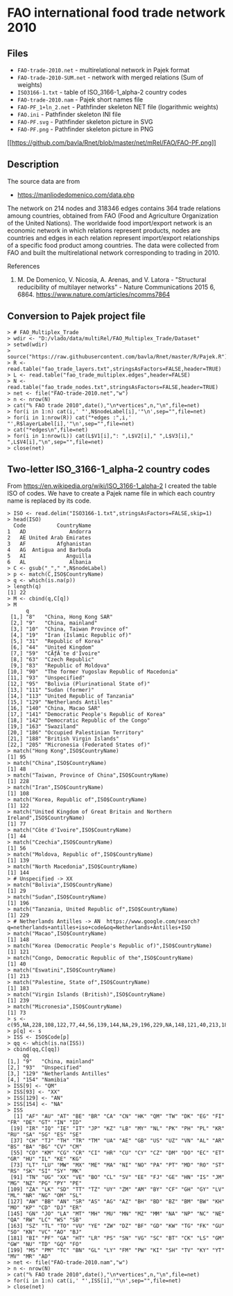 # FAO international food trade network 2010

## Files

- `FAO-trade-2010.net` - multirelational network in Pajek format
- `FAO-trade-2010-SUM.net` - network with merged relations (Sum of weights)
- `ISO3166-1.txt` - table of ISO_3166-1_alpha-2 country codes
- `FAO-trade-2010.nam` - Pajek short names file
- `FAO-PF_1+ln_2.net` - Pathfinder skeleton NET file (logarithmic weights)
- `FAO.ini` - Pathfinder skeleton INI file
- `FAO-PF.svg` - Pathfinder skeleton picture in SVG
- `FAO-PF.png` - Pathfinder skeleton picture in PNG

[[https://github.com/bavla/Rnet/blob/master/net/mRel/FAO/FAO-PF.png]]


## Description

The source data are from
- https://manliodedomenico.com/data.php

The network on 214 nodes and 318346 edges contains 364 trade relations amoung countries, obtained from FAO (Food and Agriculture Organization of the United Nations). The worldwide food import/export network is an economic network in which relations represent products, nodes are countries and edges in each relation represent import/export relationships of a specific food product among countries. The data were collected from FAO and built the multirelational network corresponding to trading in 2010.


References
1. M. De Domenico, V. Nicosia, A. Arenas, and V. Latora - "Structural reducibility of multilayer networks" - Nature Communications 2015 6, 6864. https://www.nature.com/articles/ncomms7864
 

## Conversion to Pajek project file

```
> # FAO_Multiplex_Trade
> wdir <- "D:/vlado/data/multiRel/FAO_Multiplex_Trade/Dataset"
> setwd(wdir)
> source("https://raw.githubusercontent.com/bavla/Rnet/master/R/Pajek.R")
> R <- read.table("fao_trade_layers.txt",stringsAsFactors=FALSE,header=TRUE)
> L <- read.table("fao_trade_multiplex.edges",header=FALSE)
> N <- read.table("fao_trade_nodes.txt",stringsAsFactors=FALSE,header=TRUE)
> net <- file("FAO-trade-2010.net","w")
> n <- nrow(N)
> cat("% FAO trade 2010",date(),"\n*vertices",n,"\n",file=net)
> for(i in 1:n) cat(i,' "',N$nodeLabel[i],'"\n',sep="",file=net)
> for(i in 1:nrow(R)) cat("*edges :",i,' "',R$layerLabel[i],'"\n',sep="",file=net)
> cat("*edges\n",file=net)
> for(i in 1:nrow(L)) cat(L$V1[i],": ",L$V2[i]," ",L$V3[i]," ",L$V4[i],"\n",sep="",file=net)
> close(net)
```

## Two-letter ISO_3166-1_alpha-2 country codes

From
https://en.wikipedia.org/wiki/ISO_3166-1_alpha-2
I created the table ISO of codes. We have to create a Pajek name file in which each country name is replaced by its code.

```
> ISO <- read.delim("ISO3166-1.txt",stringsAsFactors=FALSE,skip=1)
> head(ISO)
  Code          CountryName
1   AD              Andorra
2   AE United Arab Emirates
3   AF          Afghanistan
4   AG  Antigua and Barbuda
5   AI             Anguilla
6   AL              Albania
> C <- gsub("_"," ",N$nodeLabel)
> p <- match(C,ISO$CountryName)
> q <- which(is.na(p))
> length(q)
[1] 22
> M <- cbind(q,C[q])
> M
      q                                                
 [1,] "8"   "China, Hong Kong SAR"                     
 [2,] "9"   "China, mainland"                          
 [3,] "10"  "China, Taiwan Province of"                
 [4,] "19"  "Iran (Islamic Republic of)"               
 [5,] "31"  "Republic of Korea"                        
 [6,] "44"  "United Kingdom"                           
 [7,] "59"  "CÃƒÂ´te d'Ivoire"                         
 [8,] "63"  "Czech Republic"                           
 [9,] "83"  "Republic of Moldova"                      
[10,] "90"  "The former Yugoslav Republic of Macedonia"
[11,] "93"  "Unspecified"                              
[12,] "95"  "Bolivia (Plurinational State of)"         
[13,] "111" "Sudan (former)"                           
[14,] "113" "United Republic of Tanzania"              
[15,] "129" "Netherlands Antilles"                     
[16,] "140" "China, Macao SAR"                         
[17,] "141" "Democratic People's Republic of Korea"    
[18,] "142" "Democratic Republic of the Congo"         
[19,] "163" "Swaziland"                                
[20,] "186" "Occupied Palestinian Territory"           
[21,] "188" "British Virgin Islands"                   
[22,] "205" "Micronesia (Federated States of)"         
> match("Hong Kong",ISO$CountryName)
[1] 95
> match("China",ISO$CountryName)
[1] 48
> match("Taiwan, Province of China",ISO$CountryName)
[1] 228
> match("Iran",ISO$CountryName)
[1] 108
> match("Korea, Republic of",ISO$CountryName)
[1] 122
> match("United Kingdom of Great Britain and Northern Ireland",ISO$CountryName)
[1] 77
> match("Côte d'Ivoire",ISO$CountryName)
[1] 44
> match("Czechia",ISO$CountryName)
[1] 56
> match("Moldova, Republic of",ISO$CountryName)
[1] 139
> match("North Macedonia",ISO$CountryName)
[1] 144
> # Unspecified -> XX
> match("Bolivia",ISO$CountryName)
[1] 29
> match("Sudan",ISO$CountryName)
[1] 196
> match("Tanzania, United Republic of",ISO$CountryName)
[1] 229
> # Netherlands Antilles -> AN  https://www.google.com/search?q=netherlands+antilles+iso+code&oq=Netherlands+Antilles+ISO
> match("Macao",ISO$CountryName)
[1] 148
> match("Korea (Democratic People's Republic of)",ISO$CountryName)
[1] 121
> match("Congo, Democratic Republic of the",ISO$CountryName)
[1] 40
> match("Eswatini",ISO$CountryName)
[1] 213
> match("Palestine, State of",ISO$CountryName)
[1] 183
> match("Virgin Islands (British)",ISO$CountryName)
[1] 239
> match("Micronesia",ISO$CountryName)
[1] 73
> s <- c(95,NA,228,108,122,77,44,56,139,144,NA,29,196,229,NA,148,121,40,213,183,239,73)
> p[q] <- s
> ISS <- ISO$Code[p]
> qq <- which(is.na(ISS))
> cbind(qq,C[qq])
     qq                          
[1,] "9"   "China, mainland"     
[2,] "93"  "Unspecified"         
[3,] "129" "Netherlands Antilles"
[4,] "154" "Namibia" 
> ISS[9] <- "QM"
> ISS[93] <- "XX"
> ISS[129] <- "AN"
> ISS[154] <- "NA"
> ISS
  [1] "AF" "AU" "AT" "BE" "BR" "CA" "CN" "HK" "QM" "TW" "DK" "EG" "FI" "FR" "DE" "GT" "IN" "ID"
 [19] "IR" "IQ" "IE" "IT" "JP" "KZ" "LB" "MY" "NL" "PK" "PH" "PL" "KR" "RU" "SA" "SG" "ES" "SE"
 [37] "CH" "TJ" "TH" "TR" "TM" "UA" "AE" "GB" "US" "UZ" "VN" "AL" "AR" "BS" "BA" "BG" "CV" "CM"
 [55] "CO" "KM" "CG" "CR" "CI" "HR" "CU" "CY" "CZ" "DM" "DO" "EC" "ET" "GR" "HU" "IL" "KE" "KG"
 [73] "LT" "LU" "MW" "MX" "ME" "MA" "NI" "NO" "PA" "PT" "MD" "RO" "ST" "RS" "SK" "SI" "SY" "MK"
 [91] "TN" "UG" "XX" "VE" "BO" "CL" "SV" "EE" "FJ" "GE" "HN" "IS" "JM" "MG" "NZ" "PG" "PY" "PE"
[109] "ZA" "LK" "SD" "TT" "TZ" "UY" "ZM" "AM" "BY" "CF" "GH" "GY" "LV" "ML" "NR" "NG" "OM" "SL"
[127] "AW" "BB" "AN" "SR" "AS" "AG" "AZ" "BH" "BD" "BZ" "BM" "BW" "KH" "MO" "KP" "CD" "DJ" "ER"
[145] "GN" "JO" "LA" "MT" "MH" "MU" "MN" "MZ" "MM" "NA" "NP" "NC" "NE" "QA" "RW" "LC" "WS" "SB"
[163] "SZ" "TL" "TO" "VU" "YE" "ZW" "DZ" "BF" "GD" "KW" "TG" "FK" "GU" "SO" "KN" "VC" "AO" "BJ"
[181] "BI" "PF" "GA" "HT" "LR" "PS" "SN" "VG" "SC" "BT" "CK" "LS" "GM" "GW" "NU" "TD" "GQ" "FO"
[199] "MS" "PM" "TC" "BN" "GL" "LY" "FM" "PW" "KI" "SH" "TV" "KY" "YT" "MV" "MR" "AD" 
> net <- file("FAO-trade-2010.nam","w")
> n <- nrow(N)
> cat("% FAO trade 2010",date(),"\n*vertices",n,"\n",file=net)
> for(i in 1:n) cat(i,' "',ISS[i],'"\n',sep="",file=net)
> close(net)
```

